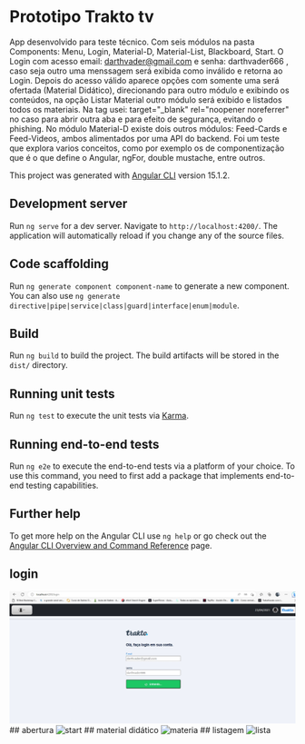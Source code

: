 # Prototipo Trakto tv

App desenvolvido para teste técnico. Com seis módulos na pasta Components: Menu, Login, Material-D, Material-List, Blackboard, Start. O Login com acesso email: darthvader@gmail.com e senha: darthvader666 , caso seja outro uma menssagem será exibida como inválido e retorna ao Login. Depois do acesso válido aparece opções com somente uma será ofertada (Material Didático), direcionando para outro módulo e exibindo os conteúdos, na opção Listar Material outro módulo será exibido e listados todos os materiais. Na tag <a> usei: target="_blank" rel="noopener noreferrer" no caso para abrir outra aba e para efeito de segurança, evitando o phishing. No módulo Material-D existe dois outros módulos: Feed-Cards e Feed-Videos, ambos alimentados por uma API do backend. Foi um teste que explora varios conceitos, como por exemplo os de componentização que é o que define o Angular, ngFor, double mustache, entre outros.

This project was generated with [Angular CLI](https://github.com/angular/angular-cli) version 15.1.2.

## Development server

Run `ng serve` for a dev server. Navigate to `http://localhost:4200/`. The application will automatically reload if you change any of the source files.

## Code scaffolding

Run `ng generate component component-name` to generate a new component. You can also use `ng generate directive|pipe|service|class|guard|interface|enum|module`.

## Build

Run `ng build` to build the project. The build artifacts will be stored in the `dist/` directory.

## Running unit tests

Run `ng test` to execute the unit tests via [Karma](https://karma-runner.github.io).

## Running end-to-end tests

Run `ng e2e` to execute the end-to-end tests via a platform of your choice. To use this command, you need to first add a package that implements end-to-end testing capabilities.

## Further help

To get more help on the Angular CLI use `ng help` or go check out the [Angular CLI Overview and Command Reference](https://angular.io/cli) page.

## login
<img src="https://github.com/TONNYSAP/Prova-Tecnica/blob/main/src/assets/img/videos-img/inicio.jpg" alt="login" />
## abertura
<img src="https://github.com/TONNYSAP/Prova-Tecnica/tree/main/src/assets/img/videos-img/start.jpg" alt="start" />
## material didático
<img src="https://github.com/TONNYSAP/Prova-Tecnica/tree/main/src/assets/img/videos-img/md.jpg" alt="materia" />
## listagem
<img src="https://github.com/TONNYSAP/Prova-Tecnica/tree/main/src/assets/img/videos-img/list.jpg" alt="lista" />
